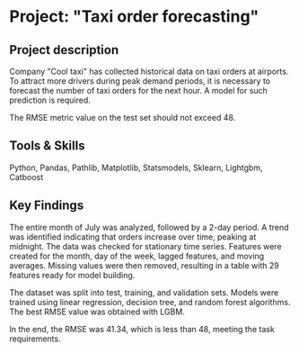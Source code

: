 # Project: "Taxi order forecasting"

## Project description 
Company "Cool taxi" has collected historical data on taxi orders at airports. To attract more drivers during peak demand periods, it is necessary to forecast the number of taxi orders for the next hour. A model for such prediction is required.

The RMSE metric value on the test set should not exceed 48.

## Tools & Skills
Python, Pandas, Pathlib, Matplotlib, Statsmodels, Sklearn, Lightgbm, Catboost

## Key Findings

The entire month of July was analyzed, followed by a 2-day period. A trend was identified indicating that orders increase over time, peaking at midnight. The data was checked for stationary time series. Features were created for the month, day of the week, lagged features, and moving averages. Missing values were then removed, resulting in a table with 29 features ready for model building.

The dataset was split into test, training, and validation sets. Models were trained using linear regression, decision tree, and random forest algorithms. The best RMSE value was obtained with LGBM.

In the end, the RMSE was 41.34, which is less than 48, meeting the task requirements.
